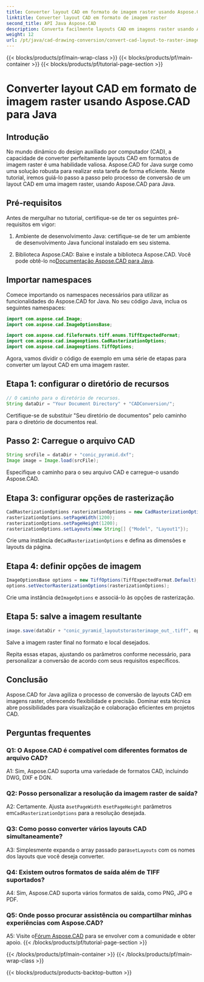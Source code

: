 ```yaml
---
title: Converter layout CAD em formato de imagem raster usando Aspose.CAD para Java
linktitle: Converter layout CAD em formato de imagem raster
second_title: API Java Aspose.CAD
description: Converta facilmente layouts CAD em imagens raster usando Aspose.CAD para Java. Visualização de alta qualidade para colaboração aprimorada.
weight: 12
url: /pt/java/cad-drawing-conversion/convert-cad-layout-to-raster-image/
---
```


{{< blocks/products/pf/main-wrap-class >}}
{{< blocks/products/pf/main-container >}}
{{< blocks/products/pf/tutorial-page-section >}}

# Converter layout CAD em formato de imagem raster usando Aspose.CAD para Java

## Introdução

No mundo dinâmico do design auxiliado por computador (CAD), a capacidade de converter perfeitamente layouts CAD em formatos de imagem raster é uma habilidade valiosa. Aspose.CAD for Java surge como uma solução robusta para realizar esta tarefa de forma eficiente. Neste tutorial, iremos guiá-lo passo a passo pelo processo de conversão de um layout CAD em uma imagem raster, usando Aspose.CAD para Java.

## Pré-requisitos

Antes de mergulhar no tutorial, certifique-se de ter os seguintes pré-requisitos em vigor:

1. Ambiente de desenvolvimento Java: certifique-se de ter um ambiente de desenvolvimento Java funcional instalado em seu sistema.

2.  Biblioteca Aspose.CAD: Baixe e instale a biblioteca Aspose.CAD. Você pode obtê-lo no[Documentação Aspose.CAD para Java](https://reference.aspose.com/cad/java/).

## Importar namespaces

Comece importando os namespaces necessários para utilizar as funcionalidades do Aspose.CAD for Java. No seu código Java, inclua os seguintes namespaces:

```java
import com.aspose.cad.Image;
import com.aspose.cad.ImageOptionsBase;

import com.aspose.cad.fileformats.tiff.enums.TiffExpectedFormat;
import com.aspose.cad.imageoptions.CadRasterizationOptions;
import com.aspose.cad.imageoptions.TiffOptions;
```

Agora, vamos dividir o código de exemplo em uma série de etapas para converter um layout CAD em uma imagem raster.
## Etapa 1: configurar o diretório de recursos

```java
// O caminho para o diretório de recursos.
String dataDir = "Your Document Directory" + "CADConversion/";
```

Certifique-se de substituir "Seu diretório de documentos" pelo caminho para o diretório de documentos real.

## Passo 2: Carregue o arquivo CAD

```java
String srcFile = dataDir + "conic_pyramid.dxf";
Image image = Image.load(srcFile);
```

Especifique o caminho para o seu arquivo CAD e carregue-o usando Aspose.CAD.

## Etapa 3: configurar opções de rasterização

```java
CadRasterizationOptions rasterizationOptions = new CadRasterizationOptions();
rasterizationOptions.setPageWidth(1200);
rasterizationOptions.setPageHeight(1200);
rasterizationOptions.setLayouts(new String[] {"Model", "Layout1"});
```

 Crie uma instância de`CadRasterizationOptions` e defina as dimensões e layouts da página.

## Etapa 4: definir opções de imagem

```java
ImageOptionsBase options = new TiffOptions(TiffExpectedFormat.Default);
options.setVectorRasterizationOptions(rasterizationOptions);
```

 Crie uma instância de`ImageOptions` e associá-lo às opções de rasterização.

## Etapa 5: salve a imagem resultante

```java
image.save(dataDir + "conic_pyramid_layoutstorasterimage_out_.tiff", options);
```

Salve a imagem raster final no formato e local desejados.

Repita essas etapas, ajustando os parâmetros conforme necessário, para personalizar a conversão de acordo com seus requisitos específicos.

## Conclusão

Aspose.CAD for Java agiliza o processo de conversão de layouts CAD em imagens raster, oferecendo flexibilidade e precisão. Dominar esta técnica abre possibilidades para visualização e colaboração eficientes em projetos CAD.

## Perguntas frequentes

### Q1: O Aspose.CAD é compatível com diferentes formatos de arquivo CAD?

A1: Sim, Aspose.CAD suporta uma variedade de formatos CAD, incluindo DWG, DXF e DGN.

### Q2: Posso personalizar a resolução da imagem raster de saída?

 A2: Certamente. Ajusta a`setPageWidth` e`setPageHeight` parâmetros em`CadRasterizationOptions` para a resolução desejada.

### Q3: Como posso converter vários layouts CAD simultaneamente?

 A3: Simplesmente expanda o array passado para`setLayouts` com os nomes dos layouts que você deseja converter.

### Q4: Existem outros formatos de saída além de TIFF suportados?

A4: Sim, Aspose.CAD suporta vários formatos de saída, como PNG, JPG e PDF.

### Q5: Onde posso procurar assistência ou compartilhar minhas experiências com Aspose.CAD?

A5: Visite o[Fórum Aspose.CAD](https://forum.aspose.com/c/cad/19) para se envolver com a comunidade e obter apoio.
{{< /blocks/products/pf/tutorial-page-section >}}

{{< /blocks/products/pf/main-container >}}
{{< /blocks/products/pf/main-wrap-class >}}

{{< blocks/products/products-backtop-button >}}
